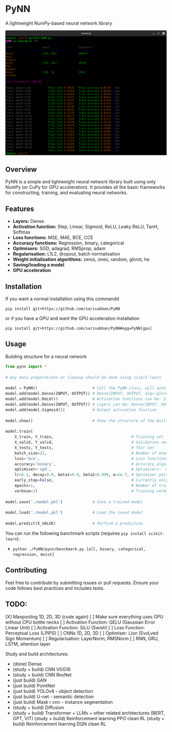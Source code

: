 # PyNN
A lightweight NumPy-based neural network library

![Alt Text](pynn/terminal.png)

## Overview
PyNN is a simple and lightweight neural network library built using only NumPy (or CuPy for GPU acceleration). It provides all the basic frameworks for constructing, training, and evaluating neural networks.

## Features
* **Layers:** Dense
* **Activation function:** Step, Linear, Sigmoid, ReLU, Leaky ReLU, TanH, Softmax
* **Loss functions:** MSE, MAE, BCE, CCE
* **Accuracy functions:** Regression, binary, categorical
* **Optimisers:** SGD, adagrad, RMSprop, adam
* **Regularisation:** L1L2, dropout, batch normalisation
* **Weight initialisation algorithms:** zeros, ones, random, glorot, he
* **Saving/loading a model**
* **GPU acceleration**

## Installation
If you want a normal installation using this commandd
```
pip install git+https://github.com/sarisabban/PyNN
```
or if you have a GPU and want the GPU acceleration installation
```
pip install git+https://github.com/sarisabban/PyNN#egg=PyNN[gpu]
```

## Usage
Building structure for a neural network
```py
from pynn import *

# Any data preparations or cleanup should be done using scikit-learn

model = PyNN()                        # Call the PyNN class, will auto detect the presence of a GPU and switch to it
model.add(model.Dense(INPUT, OUTPUT)) # Dense(INPUT, OUTPUT, alg='glorot uniform', mean=0.0, sd=0.1, a=-0.5, b=0.5, l1w=0, l1b=0, l2w=0, l2b=0)
model.add(model.ReLU())               # Activation functions can be: Step(), Linear(), Sigmoid(), ReLU(), LeakyReLU(alpha=0.01), TanH(), Softmax()
model.add(model.Dense(INPUT, OUTPUT)) # Layers can be: Dense(INPUT, OUTPUT) flatten(X) Dropout(p=0.25) BatchNorm(gamma=1.0, beta=0.0, e=1e-7)
model.add(model.Sigmoid())            # Output activation function

model.show()                          # Show the structure of the built neural network

model.train(
    X_train, Y_train,                                  # Training set
    X_valid, Y_valid,                                  # Validation set
    X_tests, Y_tests,                                  # Test set
    batch_size=32,                                     # Number of examples in a single mini-batch
    loss='bce',                                        # Loss functions: 'MSE', 'MAE', 'BCE', 'CCE'
    accuracy='binary',                                 # Accuracy algorithms: 'regression', 'binary', 'categorical'
    optimiser='sgd',                                   # Optimisers: 'sgd', 'adagrad', 'rmsprop', 'adam'
    lr=0.1, decay=0.0, beta1=0.9, beta2=0.999, e=1e-7, # Optimiser parameters
    early_stop=False,                                  # Currently only tracks plateau of training loss
    epochs=1,                                          # Number of training epochs
    verbose=1)                                         # Training verbosity: 0 for total silence - 1 to show train/valid/test set cost/accuracy outputs - 2 to output everything including mini-batch cost/accuracy

model.save('./model.pkl')             # Save a trained model

model.load('./model.pkl')             # Load the saved model

model.predict(X_VALUE)                # Perform a prediction
```

You can run the following banchmark scripts (requires `pip install scikit-learn`):
* `python ./PyNN/pynn/benckmark.py [all, binary, categorical, regression, mnist]`

## Contributing
Feel free to contribute by submitting issues or pull requests. Ensure your code follows best practices and includes tests.

## TODO:
[X] Maxpooling 1D, 2D, 3D (code again)
[ ] Make sure everything uses GPU without CPU bottle necks
[ ] Activation Function: GELU (Gaussian Error Linear Unit)
[ ] Activation Function: SiLU (Swish)
[ ] Loss Function: Perceptual Loss (LPIPS)
[ ] CNNs 1D, 2D, 3D
[ ] Optimiser: Lion (EvoLved Sign Momentum)
[ ] Regularisation: LayerNorm, RMSNorm
[ ] RNN, GRU, LSTM, attention layer

Study and build architectures:
* (done)           Dense
* (study + build)  CNN VGG16
* (study + build)  CNN ResNet
* (just build)     GAN
* (just build)     PointNet
* (just build)     YOLOv8     - object detection
* (just build)     U-net      - semantic detection
* (just build)     Mask r cnn - instance segmentation
* (study + build)  Diffusion
* (study + build)  Transformer + LLMs + other related architectures (BERT, GPT, ViT)
(study + build) Reinforcement learning PPO clean RL
(study + build) Reinforcement learning DQN clean RL
